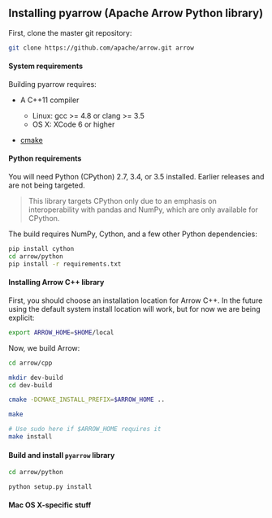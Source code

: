 ## Installing pyarrow (Apache Arrow Python library)

First, clone the master git repository:

```bash
git clone https://github.com/apache/arrow.git arrow
```

#### System requirements

Building pyarrow requires:

* A C++11 compiler

  * Linux: gcc >= 4.8 or clang >= 3.5
  * OS X: XCode 6 or higher

* [cmake][1]

#### Python requirements

You will need Python (CPython) 2.7, 3.4, or 3.5 installed. Earlier releases and
are not being targeted.

> This library targets CPython only due to an emphasis on interoperability with
> pandas and NumPy, which are only available for CPython.

The build requires NumPy, Cython, and a few other Python dependencies:

```bash
pip install cython
cd arrow/python
pip install -r requirements.txt
```

#### Installing Arrow C++ library

First, you should choose an installation location for Arrow C++. In the future
using the default system install location will work, but for now we are being
explicit:

```bash
export ARROW_HOME=$HOME/local
```

Now, we build Arrow:

```bash
cd arrow/cpp

mkdir dev-build
cd dev-build

cmake -DCMAKE_INSTALL_PREFIX=$ARROW_HOME ..

make

# Use sudo here if $ARROW_HOME requires it
make install
```

#### Build and install `pyarrow` library

```bash
cd arrow/python

python setup.py install
```

#### Mac OS X-specific stuff

[1]: https://cmake.org/